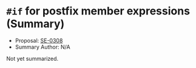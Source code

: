 # `#if` for postfix member expressions (Summary)

* Proposal: [SE-0308](https://github.com/apple/swift-evolution/blob/main/proposals/0308-postfix-if-config-expressions.md)
* Summary Author: N/A

Not yet summarized.
